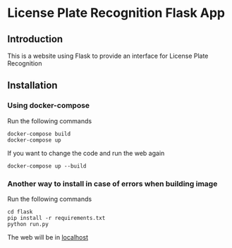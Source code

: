 # License Plate Recognition Flask App
## Introduction
This is a website using Flask to provide an interface for License Plate Recognition
## Installation
### Using docker-compose
Run the following commands
```
docker-compose build
docker-compose up
```
If you want to change the code and run the web again
```
docker-compose up --build
```
### Another way to install in case of errors when building image
Run the following commands
```
cd flask
pip install -r requirements.txt
python run.py
```
The web will be in [localhost](http://127.0.0.1:8080/)